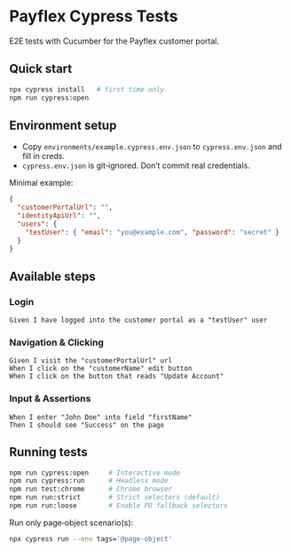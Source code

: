# Payflex Cypress Tests

E2E tests with Cucumber for the Payflex customer portal.

## Quick start

```bash
npx cypress install   # first time only
npm run cypress:open
```

## Environment setup

- Copy `environments/example.cypress.env.json` to `cypress.env.json` and fill in creds.
- `cypress.env.json` is git‑ignored. Don’t commit real credentials.

Minimal example:
```json
{
  "customerPortalUrl": "",
  "identityApiUrl": "",
  "users": {
    "testUser": { "email": "you@example.com", "password": "secret" }
  }
}
```

## Available steps

### Login
```gherkin
Given I have logged into the customer portal as a "testUser" user
```

### Navigation & Clicking
```gherkin
Given I visit the "customerPortalUrl" url
When I click on the "customerName" edit button
When I click on the button that reads "Update Account"
```

### Input & Assertions
```gherkin
When I enter "John Doe" into field "firstName"
Then I should see "Success" on the page
```

## Running tests

```bash
npm run cypress:open     # Interactive mode
npm run cypress:run      # Headless mode
npm run test:chrome      # Chrome browser
npm run run:strict       # Strict selectors (default)
npm run run:loose        # Enable PO fallback selectors
```

Run only page‑object scenario(s):
```bash
npx cypress run --env tags='@page-object'
```
